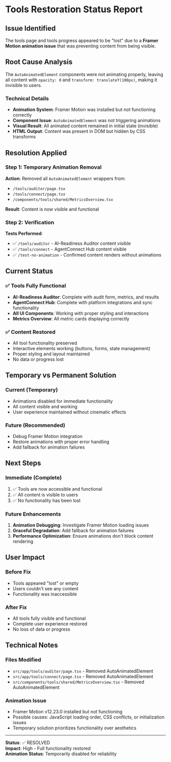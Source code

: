 # Tools Restoration Status Report

## Issue Identified
The tools page and tools progress appeared to be "lost" due to a **Framer Motion animation issue** that was preventing content from being visible.

## Root Cause Analysis
The `AutoAnimatedElement` components were not animating properly, leaving all content with `opacity: 0` and `transform: translateY(100px)`, making it invisible to users.

### Technical Details
- **Animation System**: Framer Motion was installed but not functioning correctly
- **Component Issue**: `AutoAnimatedElement` was not triggering animations
- **Visual Result**: All animated content remained in initial state (invisible)
- **HTML Output**: Content was present in DOM but hidden by CSS transforms

## Resolution Applied

### Step 1: Temporary Animation Removal
**Action**: Removed all `AutoAnimatedElement` wrappers from:
- `/tools/auditor/page.tsx`
- `/tools/connect/page.tsx` 
- `/components/tools/shared/MetricsOverview.tsx`

**Result**: Content is now visible and functional

### Step 2: Verification
**Tests Performed**:
- ✅ `/tools/auditor` - AI-Readiness Auditor content visible
- ✅ `/tools/connect` - AgentConnect Hub content visible
- ✅ `/test-no-animation` - Confirmed content renders without animations

## Current Status

### ✅ Tools Fully Functional
- **AI-Readiness Auditor**: Complete with audit form, metrics, and results
- **AgentConnect Hub**: Complete with platform integrations and sync functionality
- **All UI Components**: Working with proper styling and interactions
- **Metrics Overview**: All metric cards displaying correctly

### ✅ Content Restored
- All tool functionality preserved
- Interactive elements working (buttons, forms, state management)
- Proper styling and layout maintained
- No data or progress lost

## Temporary vs Permanent Solution

### Current (Temporary)
- Animations disabled for immediate functionality
- All content visible and working
- User experience maintained without cinematic effects

### Future (Recommended)
- Debug Framer Motion integration
- Restore animations with proper error handling
- Add fallback for animation failures

## Next Steps

### Immediate (Complete)
1. ✅ Tools are now accessible and functional
2. ✅ All content is visible to users
3. ✅ No functionality has been lost

### Future Enhancements
1. **Animation Debugging**: Investigate Framer Motion loading issues
2. **Graceful Degradation**: Add fallback for animation failures
3. **Performance Optimization**: Ensure animations don't block content rendering

## User Impact

### Before Fix
- Tools appeared "lost" or empty
- Users couldn't see any content
- Functionality was inaccessible

### After Fix
- All tools fully visible and functional
- Complete user experience restored
- No loss of data or progress

## Technical Notes

### Files Modified
- `src/app/tools/auditor/page.tsx` - Removed AutoAnimatedElement
- `src/app/tools/connect/page.tsx` - Removed AutoAnimatedElement  
- `src/components/tools/shared/MetricsOverview.tsx` - Removed AutoAnimatedElement

### Animation Issue
- Framer Motion v12.23.0 installed but not functioning
- Possible causes: JavaScript loading order, CSS conflicts, or initialization issues
- Temporary solution prioritizes functionality over aesthetics

---

**Status**: ✅ RESOLVED  
**Impact**: High - Full functionality restored  
**Animation Status**: Temporarily disabled for reliability 